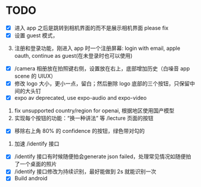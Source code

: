 # TODO

-[x] 进入 app 之后是跳转到相机界面的而不是展示相机界面 please fix
-[x] 设置 guest 模式，
3. 注册和登录功能，刚进入 app 时一个注册屏幕: login with email, apple oauth, continue as guest(在未登录时也可以使用)
-[x] /camera 相册放在拍照键右侧，设置放在右上，底部增加历史（白噪音 app scene 的 UIUX）
-[x] 修改 logo 大小，更小一点，留白；然后删除 logo 底部的三个按钮，只保留中间的大头钉
-[x] expo av deprecated, use expo-audio and expo-video
1. fix unsupported country/region for openai, 根据地区使用国产模型
2. 实现每个按钮的功能：“换一种讲法” 等 /lecture 页面的按钮
-[x] 移除右上角 80% 的 confidence 的按钮，绿色带对勾的
1.  加速 /identify 接口
-[x] /identify 接口有时候随便拍会generate json failed，处理常见情况如随便拍了一个桌面的照片
-[x]  /identify 接口修改为持续识别，最好能做到 2s 就能识别一次
-[x] Build android